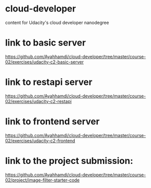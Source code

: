 # cloud-developer
content for Udacity's cloud developer nanodegree
# link to basic server
https://github.com/Ayahhamdi/cloud-developer/tree/master/course-02/exercises/udacity-c2-basic-server
# link to restapi server
https://github.com/Ayahhamdi/cloud-developer/tree/master/course-02/exercises/udacity-c2-restapi
# link to frontend server
https://github.com/Ayahhamdi/cloud-developer/tree/master/course-02/exercises/udacity-c2-frontend
# link to the project submission:
https://github.com/Ayahhamdi/cloud-developer/tree/master/course-02/project/image-filter-starter-code
